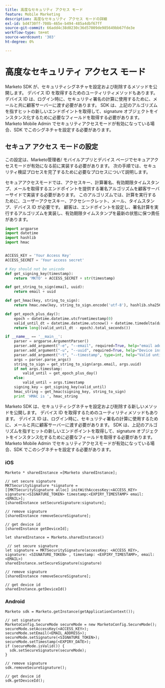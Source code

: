 ```yaml
---
title: 高度なセキュリティ アクセス モード
feature: Mobile Marketing
description: 高度なセキュリティ アクセス モードの詳細
exl-id: bd4730ff-708b-465e-b494-485a4dbf67ff
source-git-commit: 66add4c38d0230c36d57009de985649bb67fde3e
workflow-type: tm+mt
source-wordcount: '303'
ht-degree: 0%

---
```


# 高度なセキュリティ アクセス モード

Marketo SDK が、セキュリティシグネチャを設定および削除するメソッドを公開します。 デバイス ID を取得するためのユーティリティメソッドもあります。 デバイス ID は、ログイン時に、セキュリティ署名の計算に使用するために、メールと共に顧客サーバーに渡す必要があります。 SDK は、上記のアルゴリズムを指すヒットの新しいエンドポイントを取得して、signature オブジェクトをインスタンス化するために必要なフィールドを取得する必要があります。 Marketo Mobile Admin でセキュリティアクセスモードが有効になっている場合、SDK でこのシグネチャを設定する必要があります。

## セキュア アクセス モードの設定

この設定は、Marketo管理者/ モバイルアプリとデバイス ページでセキュアアクセスモードが有効になる前に実装する必要があります。 次の手順では、セキュリティ検証プロセスを完了するために必要なプロセスについて説明します。

セキュアアクセスモードでは、アクセスキー、計算署名、有効期限タイムスタンプ、メールを取得するエンドポイントを提供する署名アルゴリズムを顧客サーバーサイドで実装する必要があります。 このアルゴリズムでは、計算を実行するために、ユーザーアクセスキー、アクセシークレット、メール、タイムスタンプ、デバイス ID が必要です。 顧客は、エンドポイントを設定し、署名計算を実行するアルゴリズムを実装し、有効期限タイムスタンプを最新の状態に保つ責任があります。

```python
import argparse
import datetime
import hashlib
import hmac


ACCESS_KEY = 'Your Access Key'
ACCESS_SECRET = 'Your access secret'

# Key should not be unicode
def get_signing_key(timestamp):
    return 'MKTO' + ACCESS_SECRET + str(timestamp)

def get_string_to_sign(email, uuid):
    return email + uuid

def get_hmac(key, string_to_sign):
    return hmac.new(key, string_to_sign.encode('utf-8'), hashlib.sha256).hexdigest()

def get_epoch_plus_day():
    epoch = datetime.datetime.utcfromtimestamp(0)
    valid_until_dt = datetime.datetime.utcnow() + datetime.timedelta(days=1)
    return long((valid_until_dt - epoch).total_seconds())

if __name__ == '__main__':
    parser = argparse.ArgumentParser()
    parser.add_argument("-e", "--email", required=True, help="email address")
    parser.add_argument("-u", "--uuid", required=True, help="Device install id")
    parser.add_argument("-t", "--timestamp", type=int, help="Valid until timestamp")
    args = parser.parse_args()
    string_to_sign = get_string_to_sign(args.email, args.uuid)
    if not args.timestamp:
        valid_until = get_epoch_plus_day()
    else:
        valid_until = args.timestamp
    signing_key = get_signing_key(valid_until)
    hmac_string = get_hmac(signing_key, string_to_sign)
    print 'HMAC is ', hmac_string
```

Marketo SDK は、セキュリティシグネチャを設定および削除する新しいメソッドを公開します。 デバイス ID を取得するためのユーティリティメソッドもあります。 デバイス ID は、ログイン時に、セキュリティ署名の計算に使用するために、メールと共に顧客サーバーに渡す必要があります。 SDK は、上記のアルゴリズムを指すヒットの新しいエンドポイントを取得して、signature オブジェクトをインスタンス化するために必要なフィールドを取得する必要があります。 Marketo Mobile Admin でセキュリティアクセスモードが有効になっている場合、SDK でこのシグネチャを設定する必要があります。

### iOS

```
Marketo * sharedInstance =[Marketo sharedInstance];

// set secure signature
MKTSecuritySignature *signature =
[[MKTSecuritySignature alloc] initWithAccessKey:<ACCESS_KEY> signature:<SIGNATURE_TOKEN> timestamp:<EXPIRY_TIMESTAMP> email:<EMAIL>];
[sharedInstance setSecureSignature:signature];

// remove signature
[sharedInstance removeSecureSignature];

// get device id
[sharedInstance getDeviceId];
```

```
let sharedInstance = Marketo.sharedInstance()

 // set secure signature
let signature = MKTSecuritySignature(accessKey: <ACCESS_KEY>, signature: <SIGNATURE_TOKEN> , timestamp: <EXPIRY_TIMESTAMP>, email: <EMAIL>)
sharedInstance.setSecureSignature(signature)

// remove signature
[sharedInstance removeSecureSignature];

// get device id
sharedInstance.getDeviceId()
```

### Android

```
Marketo sdk = Marketo.getInstance(getApplicationContext());

// set signature
MarketoConfig.SecureMode secureMode = new MarketoConfig.SecureMode();
secureMode.setAccessKey(<ACCESS_KEY>);
secureMode.setEmail(<EMAIL_ADDRESS>);
secureMode.setSignature(<SIGNATURE_TOKEN>);
secureMode.setTimestamp(<EXPIRY_DATE>);
if (secureMode.isValid()) {
  sdk.setSecureSignature(secureMode);
}

// remove signature
sdk.removeSecureSignature();

// get device id
sdk.getDeviceId();
```

